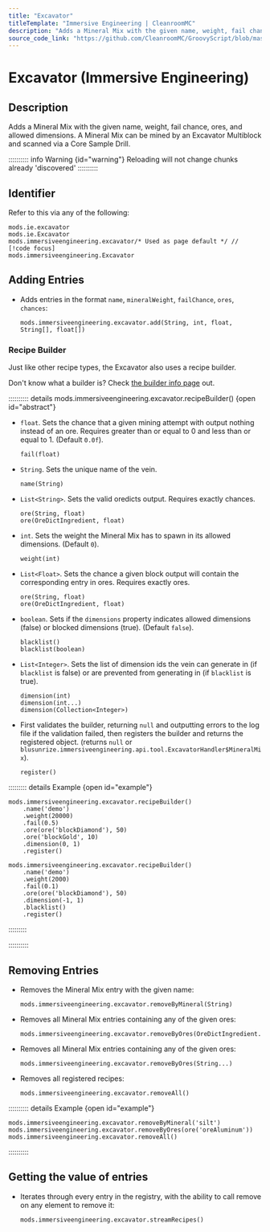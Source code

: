 ```yaml
---
title: "Excavator"
titleTemplate: "Immersive Engineering | CleanroomMC"
description: "Adds a Mineral Mix with the given name, weight, fail chance, ores, and allowed dimensions. A Mineral Mix can be mined by an Excavator Multiblock and scanned via a Core Sample Drill."
source_code_link: "https://github.com/CleanroomMC/GroovyScript/blob/master/src/main/java/com/cleanroommc/groovyscript/compat/mods/immersiveengineering/Excavator.java"
---
```


# Excavator (Immersive Engineering)

## Description

Adds a Mineral Mix with the given name, weight, fail chance, ores, and allowed dimensions. A Mineral Mix can be mined by an Excavator Multiblock and scanned via a Core Sample Drill.

:::::::::: info Warning {id="warning"}
Reloading will not change chunks already 'discovered'
::::::::::

## Identifier

Refer to this via any of the following:

```groovy:no-line-numbers {3}
mods.ie.excavator
mods.ie.Excavator
mods.immersiveengineering.excavator/* Used as page default */ // [!code focus]
mods.immersiveengineering.Excavator
```


## Adding Entries

- Adds entries in the format `name`, `mineralWeight`, `failChance`, `ores`, `chances`:

    ```groovy:no-line-numbers
    mods.immersiveengineering.excavator.add(String, int, float, String[], float[])
    ```


### Recipe Builder

Just like other recipe types, the Excavator also uses a recipe builder.

Don't know what a builder is? Check [the builder info page](../../groovy/builder.md) out.

:::::::::: details mods.immersiveengineering.excavator.recipeBuilder() {open id="abstract"}
- `float`. Sets the chance that a given mining attempt with output nothing instead of an ore. Requires greater than or equal to 0 and less than or equal to 1. (Default `0.0f`).

    ```groovy:no-line-numbers
    fail(float)
    ```

- `String`. Sets the unique name of the vein.

    ```groovy:no-line-numbers
    name(String)
    ```

- `List<String>`. Sets the valid oredicts output. Requires exactly chances.

    ```groovy:no-line-numbers
    ore(String, float)
    ore(OreDictIngredient, float)
    ```

- `int`. Sets the weight the Mineral Mix has to spawn in its allowed dimensions. (Default `0`).

    ```groovy:no-line-numbers
    weight(int)
    ```

- `List<Float>`. Sets the chance a given block output will contain the corresponding entry in ores. Requires exactly ores.

    ```groovy:no-line-numbers
    ore(String, float)
    ore(OreDictIngredient, float)
    ```

- `boolean`. Sets if the `dimensions` property indicates allowed dimensions (false) or blocked dimensions (true). (Default `false`).

    ```groovy:no-line-numbers
    blacklist()
    blacklist(boolean)
    ```

- `List<Integer>`. Sets the list of dimension ids the vein can generate in (if `blacklist` is false) or are prevented from generating in (if `blacklist` is true).

    ```groovy:no-line-numbers
    dimension(int)
    dimension(int...)
    dimension(Collection<Integer>)
    ```

- First validates the builder, returning `null` and outputting errors to the log file if the validation failed, then registers the builder and returns the registered object. (returns `null` or `blusunrize.immersiveengineering.api.tool.ExcavatorHandler$MineralMix`).

    ```groovy:no-line-numbers
    register()
    ```

::::::::: details Example {open id="example"}
```groovy:no-line-numbers
mods.immersiveengineering.excavator.recipeBuilder()
    .name('demo')
    .weight(20000)
    .fail(0.5)
    .ore(ore('blockDiamond'), 50)
    .ore('blockGold', 10)
    .dimension(0, 1)
    .register()

mods.immersiveengineering.excavator.recipeBuilder()
    .name('demo')
    .weight(2000)
    .fail(0.1)
    .ore(ore('blockDiamond'), 50)
    .dimension(-1, 1)
    .blacklist()
    .register()
```

:::::::::

::::::::::

## Removing Entries

- Removes the Mineral Mix entry with the given name:

    ```groovy:no-line-numbers
    mods.immersiveengineering.excavator.removeByMineral(String)
    ```

- Removes all Mineral Mix entries containing any of the given ores:

    ```groovy:no-line-numbers
    mods.immersiveengineering.excavator.removeByOres(OreDictIngredient...)
    ```

- Removes all Mineral Mix entries containing any of the given ores:

    ```groovy:no-line-numbers
    mods.immersiveengineering.excavator.removeByOres(String...)
    ```

- Removes all registered recipes:

    ```groovy:no-line-numbers
    mods.immersiveengineering.excavator.removeAll()
    ```

:::::::::: details Example {open id="example"}
```groovy:no-line-numbers
mods.immersiveengineering.excavator.removeByMineral('silt')
mods.immersiveengineering.excavator.removeByOres(ore('oreAluminum'))
mods.immersiveengineering.excavator.removeAll()
```

::::::::::

## Getting the value of entries

- Iterates through every entry in the registry, with the ability to call remove on any element to remove it:

    ```groovy:no-line-numbers
    mods.immersiveengineering.excavator.streamRecipes()
    ```
